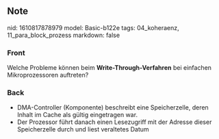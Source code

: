 ## Note
nid: 1610817878979
model: Basic-b122e
tags: 04_koheraenz, 11_para_block_prozess
markdown: false

### Front
Welche Probleme können beim <b>Write-Through-Verfahren</b> bei einfachen Mikroprozessoren auftreten?

### Back
<ul><li><div>DMA-Controller (Komponente) beschreibt eine Speicherzelle, deren Inhalt im Cache als gültig eingetragen war.</div></li><li><div>Der Prozessor führt danach einen Lesezugriff mit der Adresse dieser Speicherzelle durch und liest veraltetes Datum</div></li></ul>
